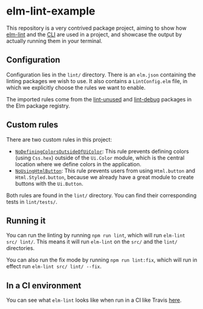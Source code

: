 # elm-lint-example

This repository is a very contrived package project, aiming to show how [elm-lint](https://package.elm-lang.org/packages/jfmengels/elm-lint/latest/) and the [CLI](https://www.npmjs.com/package/@jfmengels/elm-lint) are used in a project, and showcase the output by actually running them in your terminal.

## Configuration

Configuration lies in the `lint/` directory. There is an `elm.json` containing the linting packages we wish to use. It also contains a `LintConfig.elm` file, in which we explicitly choose the rules we want to enable.

The imported rules come from the [lint-unused](https://package.elm-lang.org/packages/jfmengels/lint-unused/latest/) and [lint-debug](https://package.elm-lang.org/packages/jfmengels/lint-debug/latest/) packages in the Elm package registry.

## Custom rules

There are two custom rules in this project:
- [`NoDefiningColorsOutsideOfUiColor`](https://github.com/jfmengels/elm-lint-example/blob/master/lint/NoDefiningColorsOutsideOfUiColor.elm): This rule prevents defining colors (using `Css.hex`) outside of the `Ui.Color` module, which is the central location where we define colors in the application.
- [`NoUsingHtmlButton`](https://github.com/jfmengels/elm-lint-example/blob/master/lint/NoUsingHtmlButton.elm): This rule prevents users from using `Html.button` and `Html.Styled.button`, because we already have a great module to create buttons with the `Ui.Button`.

Both rules are found in the `lint/` directory. You can find their corresponding tests in `lint/tests/`.

## Running it

You can run the linting by running `npm run lint`, which will run `elm-lint src/ lint/`. This means it will run `elm-lint` on the `src/` and the `lint/` directories.

You can also run the fix mode by running `npm run lint:fix`, which will run in effect run `elm-lint src/ lint/ --fix`.

## In a CI environment

You can see what `elm-lint` looks like when run in a CI like Travis [here](https://travis-ci.com/jfmengels/elm-lint-example).
